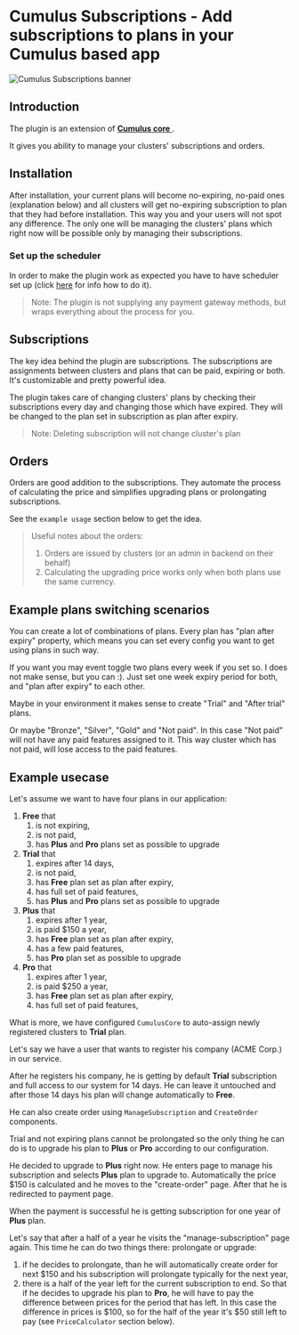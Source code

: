 # Cumulus Subscriptions - Add subscriptions to plans in your Cumulus based app
![Cumulus Subscriptions banner](https://raw.githubusercontent.com/initbizlab/initbizlab.github.io/master/cumulusplus/assets/images/cumulus-plus-banner.png)

## Introduction

The plugin is an extension of [**Cumulus core** ](https://octobercms.com/plugin/initbiz-cumuluscore).

It gives you ability to manage your clusters' subscriptions and orders.

[//]: # (Documentation)

## Installation
After installation, your current plans will become no-expiring, no-paid ones (explanation below) and all clusters will get no-expiring subscription to plan that they had before installation. This way you and your users will not spot any difference. The only one will be managing the clusters' plans which right now will be possible only by managing their subscriptions.

### Set up the scheduler
In order to make the plugin work as expected you have to have scheduler set up (click [here](https://octobercms.com/docs/setup/installation#crontab-setup) for info how to do it).

> Note: The plugin is not supplying any payment gateway methods, but wraps everything about the process for you.

## Subscriptions
The key idea behind the plugin are subscriptions. The subscriptions are assignments between clusters and plans that can be paid, expiring or both. It's customizable and pretty powerful idea.

The plugin takes care of changing clusters' plans by checking their subscriptions every day and changing those which have expired. They will be changed to the plan set in subscription as plan after expiry.

> Note: Deleting subscription will not change cluster's plan

## Orders

Orders are good addition to the subscriptions. They automate the process of calculating the price and simplifies upgrading plans or prolongating subscriptions.

See the `example usage` section below to get the idea.

> Useful notes about the orders:
> 1. Orders are issued by clusters (or an admin in backend on their behalf)
> 1. Calculating the upgrading price works only when both plans use the same currency.

## Example plans switching scenarios
You can create a lot of combinations of plans. Every plan has "plan after expiry" property, which means you can set every config you want to get using plans in such way.

If you want you may event toggle two plans every week if you set so. I does not make sense, but you can :). Just set one week expiry period for both, and "plan after expiry" to each other.

Maybe in your environment it makes sense to create "Trial" and "After trial" plans.

Or maybe "Bronze", "Silver", "Gold" and "Not paid". In this case "Not paid" will not have any paid features assigned to it. This way cluster which has not paid, will lose access to the paid features.

## Example usecase
Let's assume we want to have four plans in our application:

1. **Free** that
   1. is not expiring,
   1. is not paid,
   1. has **Plus** and **Pro** plans set as possible to upgrade
1. **Trial** that
   1. expires after 14 days,
   1. is not paid,
   1. has **Free** plan set as plan after expiry,
   1. has full set of paid features,
   1. has **Plus** and **Pro** plans set as possible to upgrade
1. **Plus** that
   1. expires after 1 year,
   1. is paid $150 a year,
   1. has **Free** plan set as plan after expiry,
   1. has a few paid features,
   1. has **Pro** plan set as possible to upgrade
1. **Pro** that
   1. expires after 1 year,
   1. is paid $250 a year,
   1. has **Free** plan set as plan after expiry,
   1. has full set of paid features,

What is more, we have configured `CumulusCore` to auto-assign newly registered clusters to **Trial** plan.

Let's say we have a user that wants to register his company (ACME Corp.) in our service.

After he registers his company, he is getting by default **Trial** subscription and full access to our system for 14 days. He can leave it untouched and after those 14 days his plan will change automatically to **Free**.

He can also create order using `ManageSubscription` and `CreateOrder` components.

Trial and not expiring plans cannot be prolongated so the only thing he can do is to upgrade his plan to **Plus** or **Pro** according to our configuration.

He decided to upgrade to **Plus** right now. He enters page to manage his subscription and selects **Plus** plan to upgrade to. Automatically the price $150 is calculated and he moves to the "create-order" page. After that he is redirected to payment page.

When the payment is successful he is getting subscription for one year of **Plus** plan.

Let's say that after a half of a year he visits the "manage-subscription" page again. This time he can do two things there: prolongate or upgrade:

1. if he decides to prolongate, than he will automatically create order for next $150 and his subscription will prolongate typically for the next year,
1. there is a half of the year left for the current subscription to end. So that if he decides to upgrade his plan to **Pro**, he will have to pay the difference between prices for the period that has left. In this case the difference in prices is $100, so for the half of the year it's $50 still left to pay (see `PriceCalculator` section below).